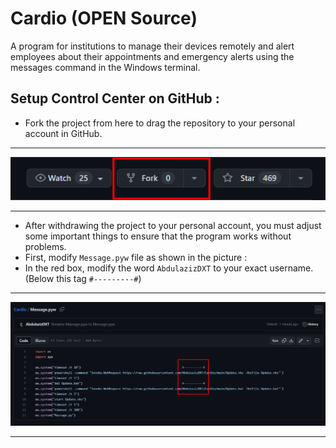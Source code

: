 # Cardio (OPEN Source)
A program for institutions to manage their devices remotely and alert employees about their appointments and emergency alerts using the messages command in the Windows terminal.
## Setup Control Center on GitHub :
- Fork the project from here to drag the repository to your personal account in GitHub.
- -------------------------------------------------------------------------------
![Cardio](https://raw.githubusercontent.com/AbdulazizDXT/Cardio/main/Picture.png)
- --------------------------------------------------------------------------------
- After withdrawing the project to your personal account, you must adjust some important things to ensure that the program works without problems.
- First, modify ```Message.pyw``` file as shown in the picture :
- In the red box, modify the word ```AbdulazizDXT``` to your exact username. (Below this tag ```#---------#```)
- -------------------------------------------------------------------------------
![Cardio](https://raw.githubusercontent.com/AbdulazizDXT/Cardio/main/Picture-1.png)
- --------------------------------------------------------------------------------
